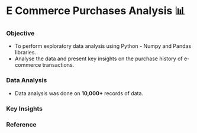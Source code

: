 # E Commerce Purchases Analysis 📊

### Objective
* To perform exploratory data analysis using Python - Numpy and Pandas libraries.
* Analyse the data and present key insights on the purchase history of e-commerce transactions.

### Data Analysis
* Data analysis was done on **10,000+** records of data.


### Key Insights 



### Reference


